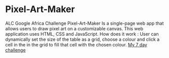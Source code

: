 # Pixel-Art-Maker
ALC Google Africa Challenge 
Pixel-Art-Maker Is a single-page web app that allows users to draw pixel art on a customizable canvas. This web application uses HTML, CSS and JavaScript. How does it work : User can dynamically set the size of the table as a grid, choose a colour and click a cell in the in the grid to fill that cell with the chosen colour.
[My 7 day challenge](https://nomasx.github.io/Pixel-Art-Maker/)
